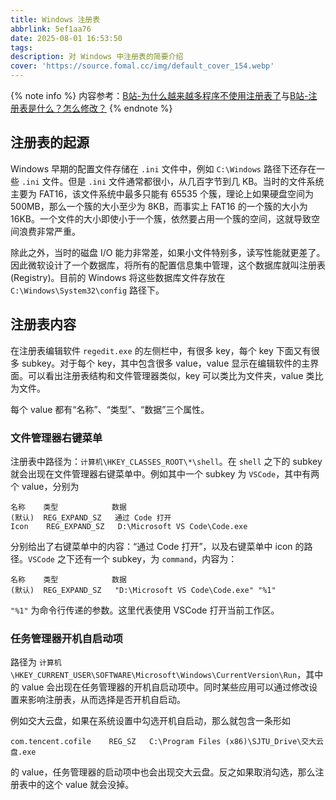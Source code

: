 ```yaml
---
title: Windows 注册表
abbrlink: 5ef1aa76
date: 2025-08-01 16:53:50
tags:
description: 对 Windows 中注册表的简要介绍
cover: 'https://source.fomal.cc/img/default_cover_154.webp'
---
```



{% note info %}
内容参考：[B站-为什么越来越多程序不使用注册表了](https://www.bilibili.com/video/BV1fi421v76i)与[B站-注册表是什么？怎么修改？](https://www.bilibili.com/video/BV11Y4y1n7wY)
{% endnote %}

## 注册表的起源
Windows 早期的配置文件存储在 `.ini` 文件中，例如 `C:\Windows` 路径下还存在一些 `.ini` 文件。但是 `.ini` 文件通常都很小，从几百字节到几 KB。当时的文件系统主要为 FAT16，该文件系统中最多只能有 65535 个簇，理论上如果硬盘空间为 500MB，那么一个簇的大小至少为 8KB，而事实上 FAT16 的一个簇的大小为 16KB。一个文件的大小即使小于一个簇，依然要占用一个簇的空间，这就导致空间浪费非常严重。

除此之外，当时的磁盘 I/O 能力非常差，如果小文件特别多，读写性能就更差了。因此微软设计了一个数据库，将所有的配置信息集中管理，这个数据库就叫注册表 (Registry)。目前的 Windows 将这些数据库文件存放在 `C:\Windows\System32\config` 路径下。


## 注册表内容
在注册表编辑软件 `regedit.exe` 的左侧栏中，有很多 key，每个 key 下面又有很多 subkey。对于每个 key，其中包含很多 value，value 显示在编辑软件的主界面。可以看出注册表结构和文件管理器类似，key 可以类比为文件夹，value 类比为文件。

每个 value 都有“名称”、“类型”、“数据”三个属性。

### 文件管理器右键菜单
注册表中路径为：`计算机\HKEY_CLASSES_ROOT\*\shell`。在 `shell` 之下的 subkey 就会出现在文件管理器右键菜单中。例如其中一个 subkey 为 `VSCode`，其中有两个 value，分别为
```
名称    类型            数据
(默认)  REG_EXPAND_SZ   通过 Code 打开
Icon    REG_EXPAND_SZ   D:\Microsoft VS Code\Code.exe
```

分别给出了右键菜单中的内容：“通过 Code 打开”，以及右键菜单中 icon 的路径。`VSCode` 之下还有一个 subkey，为 `command`，内容为：
```
名称    类型            数据
(默认)  REG_EXPAND_SZ   "D:\Microsoft VS Code\Code.exe" "%1"
```

`"%1"` 为命令行传递的参数。这里代表使用 VSCode 打开当前工作区。

### 任务管理器开机自启动项
路径为 `计算机\HKEY_CURRENT_USER\SOFTWARE\Microsoft\Windows\CurrentVersion\Run`，其中的 value 会出现在任务管理器的开机自启动项中。同时某些应用可以通过修改设置来影响注册表，从而选择是否开机自启动。

例如交大云盘，如果在系统设置中勾选开机自启动，那么就包含一条形如
```
com.tencent.cofile    REG_SZ   C:\Program Files (x86)\SJTU_Drive\交大云盘.exe
```

的 value，任务管理器的启动项中也会出现交大云盘。反之如果取消勾选，那么注册表中的这个 value 就会没掉。